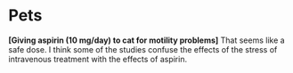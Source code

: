 # Pets

**[Giving aspirin (10 mg/day) to cat for motility problems]**
That seems like a safe dose. I think some of the studies confuse the effects of the stress of intravenous treatment with the effects of aspirin.
